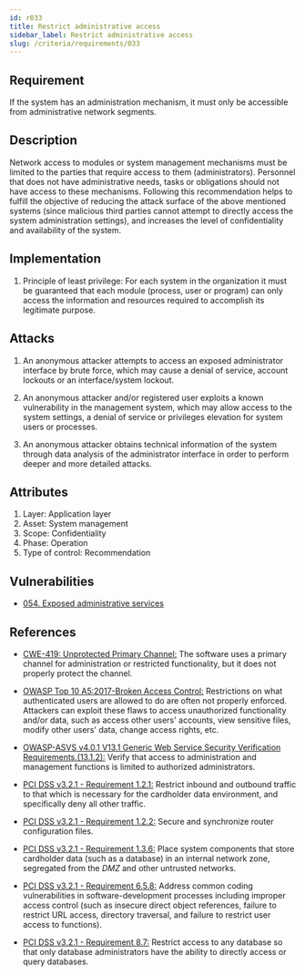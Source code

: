 ```yaml
---
id: r033
title: Restrict administrative access
sidebar_label: Restrict administrative access
slug: /criteria/requirements/033
---
```


## Requirement

If the system has an administration mechanism,
it must only be accessible
from administrative network segments.

## Description

Network access to modules
or system management mechanisms
must be limited to the parties
that require access to them (administrators).
Personnel that does not have administrative needs,
tasks or obligations
should not have access to these mechanisms.
Following this recommendation
helps to fulfill the objective
of reducing the attack surface
of the above mentioned systems
(since malicious third parties
cannot attempt to directly access the system
administration settings),
and increases the level of confidentiality
and availability of the system.

## Implementation

1. Principle of least privilege:
For each system in the organization
it must be guaranteed that each module
(process, user or program) can only access
the information and resources required
to accomplish its legitimate purpose.

## Attacks

1. An anonymous attacker attempts to access
an exposed administrator interface
by brute force,
which may cause a denial of service,
account lockouts
or an interface/system lockout.

2. An anonymous attacker
and/or registered user exploits
a known vulnerability in the management system,
which may allow access
to the system settings,
a denial of service or privileges elevation
for system users or processes.

3. An anonymous attacker
obtains technical information of the system
through data analysis
of the administrator interface
in order to perform deeper
and more detailed attacks.

## Attributes

1. Layer: Application layer
2. Asset: System management
3. Scope: Confidentiality
4. Phase: Operation
5. Type of control: Recommendation

## Vulnerabilities

- [054. Exposed administrative services](/criteria/vulnerabilities/054)

## References

- [CWE-419: Unprotected Primary Channel:](https://cwe.mitre.org/data/definitions/419.html)
The software uses a primary channel
for administration or restricted functionality,
but it does not properly protect the channel.

- [OWASP Top 10 A5:2017-Broken Access Control:](https://owasp.org/www-project-top-ten/OWASP_Top_Ten_2017/Top_10-2017_A5-Broken_Access_Control)
Restrictions on what authenticated users
are allowed to do
are often not properly enforced.
Attackers can exploit these flaws
to access unauthorized functionality
and/or data,
such as access other users' accounts,
view sensitive files,
modify other users' data,
change access rights, etc.

- [OWASP-ASVS v4.0.1 V13.1 Generic Web Service Security Verification Requirements.(13.1.2):](https://owasp.org/www-pdf-archive/OWASP_Application_Security_Verification_Standard_4.0-en.pdf)
Verify that access to administration
and management functions is limited
to authorized administrators.

- [PCI DSS v3.2.1 - Requirement 1.2.1:](https://www.pcisecuritystandards.org/documents/PCI_DSS_v3-2-1.pdf)
Restrict inbound and outbound traffic
to that which is necessary
for the cardholder data environment,
and specifically deny all other traffic.

- [PCI DSS v3.2.1 - Requirement 1.2.2:](https://www.pcisecuritystandards.org/documents/PCI_DSS_v3-2-1.pdf)
Secure and synchronize router configuration files.

- [PCI DSS v3.2.1 - Requirement 1.3.6:](https://www.pcisecuritystandards.org/documents/PCI_DSS_v3-2-1.pdf)
Place system components
that store cardholder data (such as a database)
in an internal network zone,
segregated from the *DMZ*
and other untrusted networks.

- [PCI DSS v3.2.1 - Requirement 6.5.8:](https://www.pcisecuritystandards.org/documents/PCI_DSS_v3-2-1.pdf)
Address common coding vulnerabilities
in software-development processes
including improper access control
(such as insecure direct object references,
failure to restrict URL access,
directory traversal,
and failure to restrict user access to functions).

- [PCI DSS v3.2.1 - Requirement 8.7:](https://www.pcisecuritystandards.org/documents/PCI_DSS_v3-2-1.pdf)
Restrict access to any database
so that only database administrators
have the ability to directly access
or query databases.
